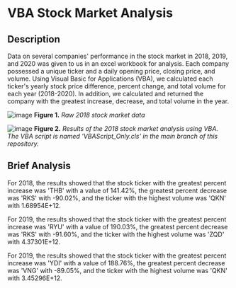 # VBA Stock Market Analysis

## Description
Data on several companies' performance in the stock market in 2018, 2019, and 2020 was given to us in an excel workbook for analysis. Each company possessed a unique ticker and a daily opening price, closing price, and volume. Using Visual Basic for Applications (VBA), we calculated each ticker's yearly stock price difference, percent change, and total volume for each year (2018-2020). In addition, we calculated and returned the company with the greatest increase, decrease, and total volume in the year.

![image](https://github.com/nicholaishaw/VBA-challenge/assets/135463220/b18b6299-fc31-48b8-aa7d-a0be63e77e3b)
**Figure 1.** *Raw 2018 stock market data*

![image](https://github.com/nicholaishaw/VBA-challenge/assets/135463220/378fb666-b801-480b-9179-fb827fc9263a)
**Figure 2.** *Results of the 2018 stock market analysis using VBA. The VBA script is named 'VBAScript_Only.cls' in the main branch of this repository.*

## Brief Analysis
For 2018, the results showed that the stock ticker with the greatest percent increase was 'THB' with a value of 141.42%, the greatest percent decrease was 'RKS' with -90.02%, and the ticker with the highest volume was 'QKN' with 1.68954E+12.

For 2019, the results showed that the stock ticker with the greatest percent increase was 'RYU' with a value of 190.03%, the greatest percent decrease was 'RKS' with -91.60%, and the ticker with the highest volume was 'ZQD' with 4.37301E+12.

For 2019, the results showed that the stock ticker with the greatest percent increase was 'YDI' with a value of 188.76%, the greatest percent decrease was 'VNG' with -89.05%, and the ticker with the highest volume was 'QKN' with 3.45296E+12.
